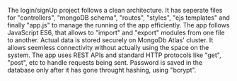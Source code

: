 The login/signUp project follows a clean architecture. It has seperate files for "controllers", "mongoDB schema", "routes", "styles", "ejs templates" and finally "app.js" to manage the running of the app efficiently.
The app follows JavaScript ES6, that allows to "import" and "export" modules from one file to another.
Actual data is stored securely on MongoDb Atlas' cluster. It allows seemless connectivity without actually using the space on the system.
The app uses REST APIs and standard HTTP protocols like "get", "post", etc to handle requests being sent.
Password is saved in the database only after it has gone throught hashing, using "bcrypt".
